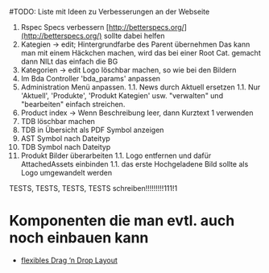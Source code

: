 #TODO: Liste mit Ideen zu Verbesserungen an der Webseite

1. Rspec Specs verbessern [http://betterspecs.org/](http://betterspecs.org/) sollte dabei helfen
1. Kategien -> edit; Hintergrundfarbe des Parent übernehmen
  Das kann man mit einem Häckchen machen, wird das bei einer Root Cat. gemacht dann NILt das einfach die BG
1. Kategorien -> edit Logo löschbar machen, so wie bei den Bildern
1. Im Bda Controller 'bda_params' anpassen
1. Administration Menü anpassen. 
1.1. News durch Aktuell ersetzen
1.1. Nur 'Aktuell', 'Produkte', 'Produkt Kategien' usw. "verwalten" und "bearbeiten" einfach streichen.
1. Product index -> Wenn Beschreibung leer, dann Kurztext 1 verwenden
1. TDB löschbar machen
1. TDB in Übersicht als PDF Symbol anzeigen
1. AST Symbol nach Dateityp
1. TDB Symbol nach Dateityp
1. Produkt Bilder überarbeiten
  1.1. Logo entfernen und dafür AttachedAssets einbinden
  1.1. das erste Hochgeladene Bild sollte als Logo umgewandelt werden

TESTS, TESTS, TESTS, TESTS schreiben!!!!!!!!!111!1

# Komponenten die man evtl. auch noch einbauen kann

- [flexibles Drag ‘n Drop Layout](http://blog.ninjacorner.com/blog/2014/05/07/tutorial-incorporating-gridster-to-a-rails-4-app)
